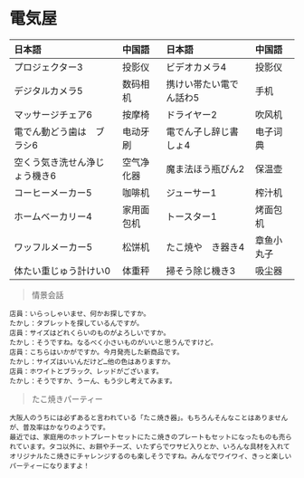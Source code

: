 # 電気屋

| 日本語                                     | 中国語     | 日本語                               | 中国語     |
| :----------------------------------------- | :--------- | :----------------------------------- | :--------- |
| <ruby>プロジェクター3</ruby>               | 投影仪     | <ruby>ビデオカメラ4</ruby>           | 投影仪     |
| <ruby>デジタルカメラ5</ruby>               | 数码相机   | <ruby>携けい帯たい電でん話わ5</ruby> | 手机       |
| <ruby>マッサージチェア6</ruby>             | 按摩椅     | <ruby>ドライヤー2</ruby>             | 吹风机     |
| <ruby>電でん動どう歯は　ブラシ6</ruby>     | 电动牙刷   | <ruby>電でん子し辞じ書しょ4</ruby>   | 电子词典   |
| <ruby>空くう気き洗せん浄じょう機き6</ruby> | 空气净化器 | <ruby>魔ま法ほう瓶びん2</ruby>       | 保温壶     |
| <ruby>コーヒーメーカー5</ruby>             | 咖啡机     | <ruby>ジューサー1</ruby>             | 榨汁机     |
| <ruby>ホームベーカリー4</ruby>             | 家用面包机 | <ruby>トースター1</ruby>             | 烤面包机   |
| <ruby>ワッフルメーカー5</ruby>             | 松饼机     | <ruby>たこ焼や　き器き4</ruby>       | 章鱼小丸子 |
| <ruby>体たい重じゅう計けい0</ruby>         | 体重秤     | <ruby>掃そう除じ機き3</ruby>         | 吸尘器     |

> 情景会話

```text
店員：いらっしゃいませ、何かお探しですか。
たかし：タブレットを探しているんですが。
店員：サイズはどれくらいのものがよろしいですか。
たかし：そうですね。なるべく小さいものがいいと思うんですけど。
店員：こちらはいかがですか。今月発売した新商品です。
たかし：サイズはいいんだけど…他の色はありますか。
店員：ホワイトとブラック、レッドがございます。
たかし：そうですか、うーん、もう少し考えてみます。
```

> たこ焼きパーティー

```text
大阪人のうちには必ずあると言われている「たこ焼き器」。もちろんそんなことはありませんが、普及率はかなりのようです。
最近では、家庭用のホットプレートセットにたこ焼きのプレートもセットになったものも売られています。タコ以外に、お餅やチーズ、いたずらでワサビ入りとか、いろんな具材を入れてオリジナルたこ焼きにチャレンジするのも楽しそうですね。みんなでワイワイ、きっと楽しいパーティーになりますよ！
```
